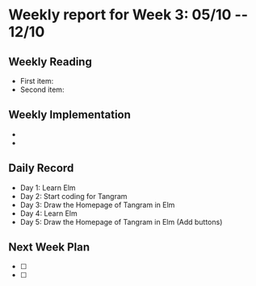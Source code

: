 # Weekly report for Week 3: 05/10 -- 12/10
## Weekly Reading
- First item: 
- Second item: 
## Weekly Implementation
- 
- 
## Daily Record
- Day 1: Learn Elm
- Day 2: Start coding for Tangram
- Day 3: Draw the Homepage of Tangram in Elm
- Day 4: Learn Elm
- Day 5: Draw the Homepage of Tangram in Elm (Add buttons)
## Next Week Plan
- [ ] 
- [ ] 